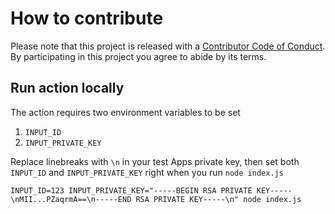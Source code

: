 # How to contribute

Please note that this project is released with a [Contributor Code of Conduct](CODE_OF_CONDUCT.md).
By participating in this project you agree to abide by its terms.

## Run action locally

The action requires two environment variables to be set

1. `INPUT_ID`
2. `INPUT_PRIVATE_KEY`

Replace linebreaks with `\n` in your test Apps private key, then set both `INPUT_ID` and `INPUT_PRIVATE_KEY` right when you run `node index.js`

```
INPUT_ID=123 INPUT_PRIVATE_KEY="-----BEGIN RSA PRIVATE KEY-----\nMII...PZaqrmA==\n-----END RSA PRIVATE KEY-----\n" node index.js
```
